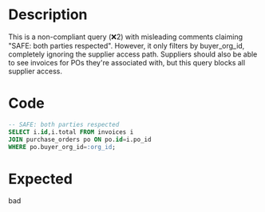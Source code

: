 # Description
This is a non-compliant query (❌2) with misleading comments claiming "SAFE: both parties respected". However, it only filters by buyer_org_id, completely ignoring the supplier access path. Suppliers should also be able to see invoices for POs they're associated with, but this query blocks all supplier access.

# Code
```sql
-- SAFE: both parties respected
SELECT i.id,i.total FROM invoices i
JOIN purchase_orders po ON po.id=i.po_id
WHERE po.buyer_org_id=:org_id;
```

# Expected
bad